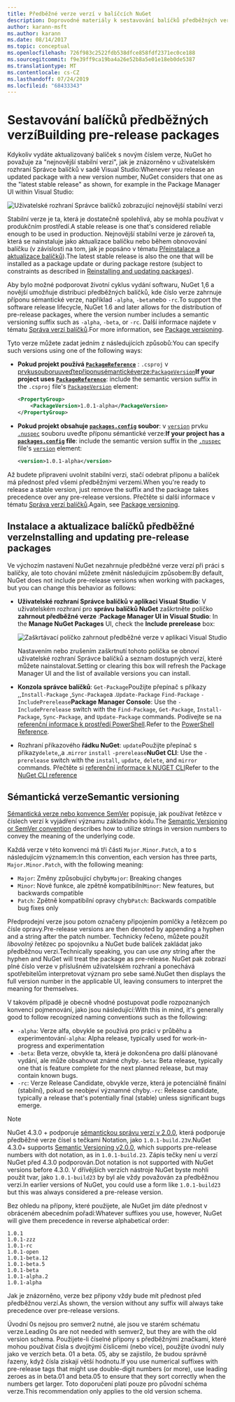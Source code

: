 ```yaml
---
title: Předběžné verze verzí v balíčcích NuGet
description: Doprovodné materiály k sestavování balíčků předběžných verzí
author: karann-msft
ms.author: karann
ms.date: 08/14/2017
ms.topic: conceptual
ms.openlocfilehash: 726f983c2522fdb538dfce858fdf2371ec0ce188
ms.sourcegitcommit: f9e39ff9ca19ba4a26e52b8a5e01e18eb0de5387
ms.translationtype: MT
ms.contentlocale: cs-CZ
ms.lasthandoff: 07/24/2019
ms.locfileid: "68433343"
---
```

# <a name="building-pre-release-packages"></a><span data-ttu-id="658a8-103">Sestavování balíčků předběžných verzí</span><span class="sxs-lookup"><span data-stu-id="658a8-103">Building pre-release packages</span></span>

<span data-ttu-id="658a8-104">Kdykoliv vydáte aktualizovaný balíček s novým číslem verze, NuGet ho považuje za "nejnovější stabilní verzi", jak je znázorněno v uživatelském rozhraní Správce balíčků v sadě Visual Studio:</span><span class="sxs-lookup"><span data-stu-id="658a8-104">Whenever you release an updated package with a new version number, NuGet considers that one as the "latest stable release" as shown, for example in the Package Manager UI within Visual Studio:</span></span>

![Uživatelské rozhraní Správce balíčků zobrazující nejnovější stabilní verzi](media/Prerelease_01-LatestStable.png)

<span data-ttu-id="658a8-106">Stabilní verze je ta, která je dostatečně spolehlivá, aby se mohla používat v produkčním prostředí.</span><span class="sxs-lookup"><span data-stu-id="658a8-106">A stable release is one that's considered reliable enough to be used in production.</span></span> <span data-ttu-id="658a8-107">Nejnovější stabilní verze je zároveň ta, která se nainstaluje jako aktualizace balíčku nebo během obnovování balíčku (v závislosti na tom, jak je popsáno v tématu [Přeinstalace a aktualizace balíčků](../consume-packages/reinstalling-and-updating-packages.md)).</span><span class="sxs-lookup"><span data-stu-id="658a8-107">The latest stable release is also the one that will be installed as a package update or during package restore (subject to constraints as described in [Reinstalling and updating packages](../consume-packages/reinstalling-and-updating-packages.md)).</span></span>

<span data-ttu-id="658a8-108">Aby bylo možné podporovat životní cyklus vydání softwaru, NuGet 1,6 a novější umožňuje distribuci předběžných balíčků, kde číslo verze zahrnuje příponu sémantické verze, například `-alpha`, `-beta`nebo `-rc`.</span><span class="sxs-lookup"><span data-stu-id="658a8-108">To support the software release lifecycle, NuGet 1.6 and later allows for the distribution of pre-release packages, where the version number includes a semantic versioning suffix such as `-alpha`, `-beta`, or `-rc`.</span></span> <span data-ttu-id="658a8-109">Další informace najdete v tématu [Správa verzí balíčků](../reference/package-versioning.md#pre-release-versions).</span><span class="sxs-lookup"><span data-stu-id="658a8-109">For more information, see [Package versioning](../reference/package-versioning.md#pre-release-versions).</span></span>

<span data-ttu-id="658a8-110">Tyto verze můžete zadat jedním z následujících způsobů:</span><span class="sxs-lookup"><span data-stu-id="658a8-110">You can specify such versions using one of the following ways:</span></span>

- <span data-ttu-id="658a8-111">**Pokud projekt používá [`PackageReference`](../consume-packages/package-references-in-project-files.md)** : `.csproj` v [prvkusouboruuveďtepříponusémantickéverze:`PackageVersion`](/dotnet/core/tools/csproj.md#packageversion)</span><span class="sxs-lookup"><span data-stu-id="658a8-111">**If your project uses [`PackageReference`](../consume-packages/package-references-in-project-files.md)**: include the semantic version suffix in the `.csproj` file's [`PackageVersion`](/dotnet/core/tools/csproj.md#packageversion) element:</span></span>

    ```xml
    <PropertyGroup>
        <PackageVersion>1.0.1-alpha</PackageVersion>
    </PropertyGroup>
    ```

- <span data-ttu-id="658a8-112">**Pokud projekt obsahuje [`packages.config`](../reference/packages-config.md) soubor**: v [`version`](../reference/nuspec.md#version) prvku [`.nuspec`](../reference/nuspec.md) souboru uveďte příponu sémantické verze:</span><span class="sxs-lookup"><span data-stu-id="658a8-112">**If your project has a [`packages.config`](../reference/packages-config.md) file**: include the semantic version suffix in the [`.nuspec`](../reference/nuspec.md) file's [`version`](../reference/nuspec.md#version) element:</span></span>

    ```xml
    <version>1.0.1-alpha</version>
    ```

<span data-ttu-id="658a8-113">Až budete připraveni uvolnit stabilní verzi, stačí odebrat příponu a balíček má přednost před všemi předběžnými verzemi.</span><span class="sxs-lookup"><span data-stu-id="658a8-113">When you're ready to release a stable version, just remove the suffix and the package takes precedence over any pre-release versions.</span></span> <span data-ttu-id="658a8-114">Přečtěte si další informace v tématu [Správa verzí balíčků](../reference/package-versioning.md#pre-release-versions).</span><span class="sxs-lookup"><span data-stu-id="658a8-114">Again, see [Package versioning](../reference/package-versioning.md#pre-release-versions).</span></span>

## <a name="installing-and-updating-pre-release-packages"></a><span data-ttu-id="658a8-115">Instalace a aktualizace balíčků předběžné verze</span><span class="sxs-lookup"><span data-stu-id="658a8-115">Installing and updating pre-release packages</span></span>

<span data-ttu-id="658a8-116">Ve výchozím nastavení NuGet nezahrnuje předběžné verze verzí při práci s balíčky, ale toto chování můžete změnit následujícím způsobem:</span><span class="sxs-lookup"><span data-stu-id="658a8-116">By default, NuGet does not include pre-release versions when working with packages, but you can change this behavior as follows:</span></span>

- <span data-ttu-id="658a8-117">**Uživatelské rozhraní Správce balíčků v aplikaci Visual Studio**: V uživatelském rozhraní pro **správu balíčků NuGet** zaškrtněte políčko **zahrnout předběžné verze** :</span><span class="sxs-lookup"><span data-stu-id="658a8-117">**Package Manager UI in Visual Studio**: In the **Manage NuGet Packages** UI, check the **Include prerelease** box:</span></span>

    ![Zaškrtávací políčko zahrnout předběžné verze v aplikaci Visual Studio](media/Prerelease_02-CheckPrerelease.png)

    <span data-ttu-id="658a8-119">Nastavením nebo zrušením zaškrtnutí tohoto políčka se obnoví uživatelské rozhraní Správce balíčků a seznam dostupných verzí, které můžete nainstalovat.</span><span class="sxs-lookup"><span data-stu-id="658a8-119">Setting or clearing this box will refresh the Package Manager UI and the list of available versions you can install.</span></span>

- <span data-ttu-id="658a8-120">**Konzola správce balíčků**: `Get-Package`Použijte přepínač s příkazy ,,`Install-Package` ,`Sync-Package`a .`Update-Package` `Find-Package` `-IncludePrerelease`</span><span class="sxs-lookup"><span data-stu-id="658a8-120">**Package Manager Console**: Use the `-IncludePrerelease` switch with the `Find-Package`, `Get-Package`, `Install-Package`, `Sync-Package`, and `Update-Package` commands.</span></span> <span data-ttu-id="658a8-121">Podívejte se na [referenční informace k prostředí PowerShell](../reference/powershell-reference.md).</span><span class="sxs-lookup"><span data-stu-id="658a8-121">Refer to the [PowerShell Reference](../reference/powershell-reference.md).</span></span>

- <span data-ttu-id="658a8-122">Rozhraní příkazového **řádku NuGet**: `update`Použijte přepínač s příkazy`delete`,,a .`mirror` `install` `-prerelease`</span><span class="sxs-lookup"><span data-stu-id="658a8-122">**NuGet CLI**: Use the `-prerelease` switch with the `install`, `update`, `delete`, and `mirror` commands.</span></span> <span data-ttu-id="658a8-123">Přečtěte si [referenční informace k NUGET CLI](../reference/nuget-exe-cli-reference.md)</span><span class="sxs-lookup"><span data-stu-id="658a8-123">Refer to the [NuGet CLI reference](../reference/nuget-exe-cli-reference.md)</span></span>

## <a name="semantic-versioning"></a><span data-ttu-id="658a8-124">Sémantická verze</span><span class="sxs-lookup"><span data-stu-id="658a8-124">Semantic versioning</span></span>

<span data-ttu-id="658a8-125">[Sémantická verze nebo konvence SemVer](http://semver.org/spec/v1.0.0.html) popisuje, jak používat řetězce v číslech verzí k vyjádření významu základního kódu.</span><span class="sxs-lookup"><span data-stu-id="658a8-125">The [Semantic Versioning or SemVer convention](http://semver.org/spec/v1.0.0.html) describes how to utilize strings in version numbers to convey the meaning of the underlying code.</span></span>

<span data-ttu-id="658a8-126">Každá verze v této konvenci má tři části `Major.Minor.Patch`, a to s následujícím významem:</span><span class="sxs-lookup"><span data-stu-id="658a8-126">In this convention, each version has three parts, `Major.Minor.Patch`, with the following meaning:</span></span>

- <span data-ttu-id="658a8-127">`Major`: Změny způsobující chyby</span><span class="sxs-lookup"><span data-stu-id="658a8-127">`Major`: Breaking changes</span></span>
- <span data-ttu-id="658a8-128">`Minor`: Nové funkce, ale zpětně kompatibilní</span><span class="sxs-lookup"><span data-stu-id="658a8-128">`Minor`: New features, but backwards compatible</span></span>
- <span data-ttu-id="658a8-129">`Patch`: Zpětně kompatibilní opravy chyb</span><span class="sxs-lookup"><span data-stu-id="658a8-129">`Patch`: Backwards compatible bug fixes only</span></span>

<span data-ttu-id="658a8-130">Předprodejní verze jsou potom označeny připojením pomlčky a řetězcem po čísle opravy.</span><span class="sxs-lookup"><span data-stu-id="658a8-130">Pre-release versions are then denoted by appending a hyphen and a string after the patch number.</span></span> <span data-ttu-id="658a8-131">Technicky řečeno, můžete použít *libovolný* řetězec po spojovníku a NuGet bude balíček zakládat jako předběžnou verzi.</span><span class="sxs-lookup"><span data-stu-id="658a8-131">Technically speaking, you can use *any* string after the hyphen and NuGet will treat the package as pre-release.</span></span> <span data-ttu-id="658a8-132">NuGet pak zobrazí plné číslo verze v příslušném uživatelském rozhraní a ponechává spotřebitelům interpretovat význam pro sebe samé.</span><span class="sxs-lookup"><span data-stu-id="658a8-132">NuGet then displays the full version number in the applicable UI, leaving consumers to interpret the meaning for themselves.</span></span>

<span data-ttu-id="658a8-133">V takovém případě je obecně vhodné postupovat podle rozpoznaných konvencí pojmenování, jako jsou následující:</span><span class="sxs-lookup"><span data-stu-id="658a8-133">With this in mind, it's generally good to follow recognized naming conventions such as the following:</span></span>

- <span data-ttu-id="658a8-134">`-alpha`: Verze alfa, obvykle se používá pro práci v průběhu a experimentování</span><span class="sxs-lookup"><span data-stu-id="658a8-134">`-alpha`: Alpha release, typically used for work-in-progress and experimentation</span></span>
- <span data-ttu-id="658a8-135">`-beta`: Beta verze, obvykle ta, která je dokončena pro další plánované vydání, ale může obsahovat známé chyby.</span><span class="sxs-lookup"><span data-stu-id="658a8-135">`-beta`: Beta release, typically one that is feature complete for the next planned release, but may contain known bugs.</span></span>
- <span data-ttu-id="658a8-136">`-rc`: Verze Release Candidate, obvykle verze, která je potenciálně finální (stabilní), pokud se neobjeví významné chyby.</span><span class="sxs-lookup"><span data-stu-id="658a8-136">`-rc`: Release candidate, typically a release that's potentially final (stable) unless significant bugs emerge.</span></span>

> [!Note]
> <span data-ttu-id="658a8-137">NuGet 4.3.0 + podporuje [sémantickou správu verzí v 2.0.0](http://semver.org/spec/v2.0.0.html), která podporuje předběžné verze čísel s tečkami Notation, jako `1.0.1-build.23`v.</span><span class="sxs-lookup"><span data-stu-id="658a8-137">NuGet 4.3.0+ supports [Semantic Versioning v2.0.0](http://semver.org/spec/v2.0.0.html), which supports pre-release numbers with dot notation, as in `1.0.1-build.23`.</span></span> <span data-ttu-id="658a8-138">Zápis tečky není u verzí NuGet před 4.3.0 podporován.</span><span class="sxs-lookup"><span data-stu-id="658a8-138">Dot notation is not supported with NuGet versions before 4.3.0.</span></span> <span data-ttu-id="658a8-139">V dřívějších verzích nástroje NuGet byste mohli použít tvar, jako `1.0.1-build23` by byl ale vždy považován za předběžnou verzi.</span><span class="sxs-lookup"><span data-stu-id="658a8-139">In earlier versions of NuGet, you could use a form like `1.0.1-build23` but this was always considered a pre-release version.</span></span>

<span data-ttu-id="658a8-140">Bez ohledu na přípony, které použijete, ale NuGet jim dáte přednost v obráceném abecedním pořadí:</span><span class="sxs-lookup"><span data-stu-id="658a8-140">Whatever suffixes you use, however, NuGet will give them precedence in reverse alphabetical order:</span></span>

    1.0.1
    1.0.1-zzz
    1.0.1-rc
    1.0.1-open
    1.0.1-beta.12
    1.0.1-beta.5
    1.0.1-beta
    1.0.1-alpha.2
    1.0.1-alpha

<span data-ttu-id="658a8-141">Jak je znázorněno, verze bez přípony vždy bude mít přednost před předběžnou verzí.</span><span class="sxs-lookup"><span data-stu-id="658a8-141">As shown, the version without any suffix will always take precedence over pre-release versions.</span></span>

<span data-ttu-id="658a8-142">Úvodní 0s nejsou pro semver2 nutné, ale jsou ve starém schématu verze.</span><span class="sxs-lookup"><span data-stu-id="658a8-142">Leading 0s are not needed with semver2, but they are with the old version schema.</span></span> <span data-ttu-id="658a8-143">Použijete-li číselné přípony s předběžnými značkami, které mohou používat čísla s dvojitými číslicemi (nebo více), použijte úvodní nuly jako ve verzích beta. 01 a beta. 05, aby se zajistilo, že budou správně řazeny, když čísla získají větší hodnotu.</span><span class="sxs-lookup"><span data-stu-id="658a8-143">If you use numerical suffixes with pre-release tags that might use double-digit numbers (or more), use leading zeroes as in beta.01 and beta.05 to ensure that they sort correctly when the numbers get larger.</span></span> <span data-ttu-id="658a8-144">Toto doporučení platí pouze pro původní schéma verze.</span><span class="sxs-lookup"><span data-stu-id="658a8-144">This recommendation only applies to the old version schema.</span></span>
